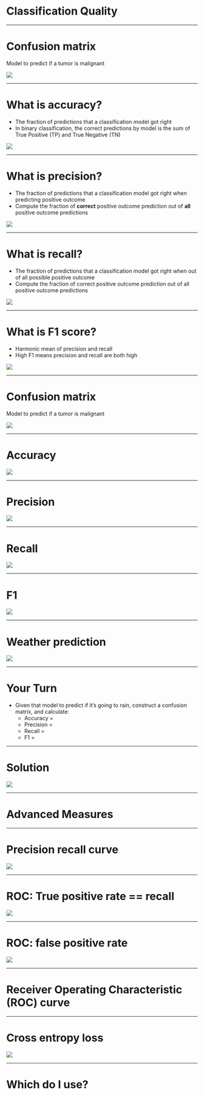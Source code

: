 # Classification Quality 

<!--
A giant piece of machine learning is knowing how to evaluate and tune your model results.
first half is calculating basics of accuracy, precision, recall, F1
second half is more advanced analysis like precision-recall curve, ROC curve, cross entropy loss
-->

---

# Confusion matrix

Model to predict if a tumor is malignant

![](res/classqual1.png)

<!--
A confusion matrix is often used to describe how well a classification model performs on a dataset where true values are known.  It’s best to think of it as a table with 2 rows and 2 columns
It’s important to note what is the model trying to predict - which represents a “positive” outcome.  In this example the model is trying to predict if a tumor is malignant.  So positive outcome is a malignant tumor (though not positive in a human sense)

The 4 sections of the confusion matrix:
True Positive (TP)
Model predicts positive outcome (malignant) and it’s actually positive (malignant)
A hit scenario
True Negative (TN)
Model predicts negative outcome (benign) and it’s actually negative (benign)
False Positive (FP)
Model predicts positive outcome (malignant) and it’s actually negative (benign)
A false alarm scenario, also called Type I error
False Negative (FN)
Model predicts negative outcome (beningh) and it’s actually positive (malignant)
A miss scenario, also called Type II error
--> 

---

# What is accuracy?

* The fraction of predictions that a classification model got right
* In binary classification, the correct predictions by model is the sum of True Positive (TP) and True Negative (TN)

![](res/classqual2.png)

<!--
Accuracy measures how well the model is performing based on the fraction of correct predictions -- regardless of whether the model predicts a positive or negative outcome
That is a contrast to Precision which we’ll discuss in the next slide which only considers positive outcome predictions
-->

---

# What is precision?

* The fraction of predictions that a classification model got right when predicting positive outcome
* Compute the fraction of **correct** positive outcome prediction out of **all** positive outcome predictions

![](res/classqual3.png)

<!--
Unlike accuracy, here we are only interested in positive outcome predictions and the frequency that we got the prediction correct among all positive outcome predictions

Actual positive outcome includes:
TP
Prediction: Positive
Actual: Positive
FP
Prediction: Positive
Actual: Negative
-->

---

# What is recall?

* The fraction of predictions that a classification model got right when out of all possible positive outcome
* Compute the fraction of correct positive outcome prediction out of all positive outcome predictions

![](res/classqual4.png)

<!--
Recall is often confused with precision.  Unlike precision where you compare correct positive predictions (TP) to all positive predictions (TP & FP), recall compare correct positive predictions (TP) over all actual positive outcomes (TP & FN)

Actual positive outcome include:
TP
Prediction: Positive
Actual: Positive
FN
Prediction: Negative
Actual: Positive
References
A useful visual to explain the difference between Precision and Recall from Wikipedia
-->

---

# What is F1 score?

* Harmonic mean of precision and recall
* High F1 means precision and recall are both high

![](res/classqual5.png)

<!--
Recall that good classification results are a balancing act between precision and recall. 

F1 score is a good measure to balance precision and recall. It computes the harmonic mean for the values, so optimizing for a high F1 score helps keep both precision and recall high.
-->

---

# Confusion matrix

Model to predict if a tumor is malignant

![](res/classqual6.png)

<!--
Let’s calculate based on the following example data where we have:
1 count of TP
1 count of FP
8 counts of FN
90 counts of TN
The total number of predictions is 100 counts
-->

---

# Accuracy

![](res/classqual7.png)

---

# Precision

![](res/classqual8.png)

---

# Recall

![](res/classqual9.png)

---

# F1

![](res/classqual10.png)

<!--
low because recall is low!
from previous slides:
precision = 1 / 2
recall = 1 / 9
-->

---

# Weather prediction

![](res/classqual11.png)

<!--
Practice calculations (these are the most common / important metrics to know for classification)
-->

---

# Your Turn

* Given that model to predict if it’s going to rain, construct a confusion matrix, and calculate:
  * Accuracy =
  * Precision =
  * Recall =
  * F1 =
  
<!--
Click back to previous slide to let students calculate
-->

---

# Solution

![](res/classqual12.png)

---

# Advanced Measures

---

# Precision recall curve

![](res/classqual13.png)

<!--
Besides F1 score, detailed plots of precision vs. recall can also be used to pick where to find a balance. In this case there is a drastic decrease in recall as precision crosses 80%. Depending on your problem, you'll probably want to keep your model tuned to values close to 80% precision.

Talk with class about examples where recall or precision might be favored:
Hiring decision? --precision
Youtube: Marking inappropriate content (google youtube children), or copyrighted material. -- recall
Music / video recommendations? (is it better to play a song the user won’t like, or not play something they would?) --accuracy
Medical treatment? (what happens if a doctor sends you home and you have a terminal disease? What about when they run the exams just in case?) --recall
criminal justice risk assessment --precision 
Fraud / identity theft detection --recall ( every once in a while your card gets blocked or you get a call, specially if travelling or diff purchase behavior, because that’s cheaper than having to deal with the consequences of not detecting it early enough)

Point to importance of knowing how the algorithm got to that conclusion: compare early detection of schizophrenia vs criminal justice risk assessment 

---

# Receiver Operating Characteristic (ROC) curve

![](res/classqual14.png)

<!--
Another curve used to visualize model quality is the ROC curve. ROC curve plots True Positive Rate (TPR, or recall) against False Positive Rate for various threshold values. FPR is (1 - the true negative rate).

The next slides will detail what these values are.
-->

---

# ROC: True positive rate == recall

![](res/classqual15.png)

<!--
The true positive rate in the ROC curve (y-axis) is exactly the recall. 
-->

---

# ROC: false positive rate

![](res/classqual16.png)

<!--
The false positive rate is one minus the true negative rate (TNR). TNR is also called specificity.

You can interpret this as how many actual negative examples were falsely predicted as positive.
-->

---

# Receiver Operating Characteristic (ROC) curve

<!--
How do you tell if you have a good model? There is a calculation called Area Under Curve (AOC) or Area Under ROC (AUROC). Most toolkits will calculate this value for you. An AOC of 0.5 is a totally random classifier (dotted line) and an AOC of 1.0 is a perfect classifier.

ROC / AOC are complicated metrics that people often misinterpret -- an ideal graph curves high on the upper left and has an AOC closer to 1.0
-->

---

# Cross entropy loss

![](res/classqual18.png)

<!--
Finally, recall our discussion of loss functions from earlier. For regression, common loss functions were L1 and L2 loss. For classification problems, the most common loss function is Cross Entropy Loss. This will be most useful in neural network models.

This loss function requires that your model outputs *probabilities* (i.e. the confidence for each class should sum to 1). Depending on the classification model used, you may need to apply a mathematical transformation to get a probability distribution. A common transformation is the softmax function: https://en.wikipedia.org/wiki/Softmax_function (you don’t need to get into the math, but if students are curious the formula is in the wiki). You may notice that softmax squashed the confidences closer together -- it preserves relative magnitude but doesn’t necessarily preserve the relative ratios.

Once you have a probability distribution, you calculate Cross Entropy Loss by adding together the log of the probability the model outputted for the correct class for each data point. Since lower loss is better for models, the negative of that sum is your cross entropy loss.
-->

---

# Which do I use?

<!--
The answer is "it depends". It is a good idea to measure the quality of your classifier using many different metrics and graphs, as well as qualitative measures (looking through examples of what the model is predicting correctly and incorrectly).

In general accuracy isn't a good measure. F1 is a good measure to balance precision and recall.

The precision recall curve is best used when the positive case is rare or when false positives are more important than false negatives. In contrast, the ROC curve is best when the positive and negative cases are more balanced.

Cross entropy loss is most commonly used for more complex models, like neural networks.
-->
